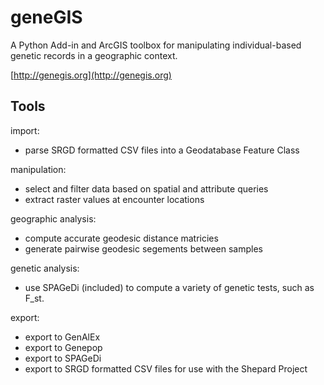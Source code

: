 geneGIS 
=======

A Python Add-in and ArcGIS toolbox for manipulating individual-based genetic records in a geographic context.

[http://genegis.org](http://genegis.org)

Tools
-----

import:
 - parse SRGD formatted CSV files into a Geodatabase Feature Class

manipulation:
 - select and filter data based on spatial and attribute queries
 - extract raster values at encounter locations
 
geographic analysis:
 - compute accurate geodesic distance matricies
 - generate pairwise geodesic segements between samples
 
genetic analysis:
 - use SPAGeDi (included) to compute a variety of genetic tests, such as F_st.

export:
 - export to GenAlEx
 - export to Genepop
 - export to SPAGeDi
 - export to SRGD formatted CSV files for use with the Shepard Project
